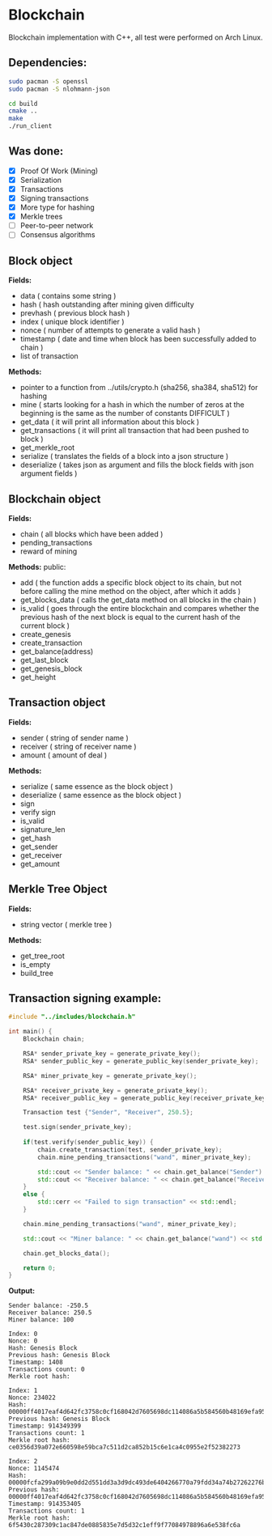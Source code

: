 # Blockchain
Blockchain implementation with C++, all test were performed on Arch Linux.

## **Dependencies:**
```bash
sudo pacman -S openssl
sudo pacman -S nlohmann-json
```

```bash
cd build
cmake ..
make
./run_client
```

## Was done:
- [x] Proof Of Work (Mining)
- [x] Serialization
- [x] Transactions
- [x] Signing transactions
- [x] More type for hashing
- [x] Merkle trees
- [ ] Peer-to-peer network 
- [ ] Consensus algorithms

## Block object
**Fields:**
- data ( contains some string )
- hash ( hash outstanding after mining given difficulty
- prevhash ( previous block hash )
- index ( unique block identifier )
- nonce ( number of attempts to generate a valid hash )
- timestamp ( date and time when block has been successfully added to chain )
- list of transaction

**Methods:**
- pointer to a function from  ../utils/crypto.h (sha256, sha384, sha512) for hashing
- mine ( starts looking for a hash in which the number of zeros at the beginning is the same as the number of constants DIFFICULT  )
- get_data ( it will print all information about this block )
- get_transactions ( it will print all transaction that had been pushed to block )
- get_merkle_root
- serialize ( translates the fields of a block into a json structure )
- deserialize ( takes json as argument and fills the block fields with json argument fields )

## Blockchain object
**Fields:**
- chain ( all blocks which have been added )
- pending_transactions
- reward of mining

**Methods:**
public:
- add ( the function adds a specific block object to its chain, but not before calling the mine method on the object, after which it adds )
- get_blocks_data ( calls the get_data method on all blocks in the chain )
- is_valid ( goes through the entire blockchain and compares whether the previous hash of the next block is equal to the current hash of the current block )
- create_genesis
- create_transaction
- get_balance(address)
- get_last_block
- get_genesis_block
- get_height

## Transaction object
**Fields:**
- sender ( string of sender name )
- receiver ( string of receiver name )
- amount ( amount of deal )

**Methods:**
- serialize ( same essence as the block object )
- deserialize ( same essence as the block object )
- sign
- verify sign
- is_valid
- signature_len
- get_hash
- get_sender
- get_receiver
- get_amount

## Merkle Tree Object
**Fields:**
- string vector ( merkle tree )

**Methods:**
- get_tree_root
- is_empty
- build_tree

## Transaction signing example:
```cpp
#include "../includes/blockchain.h"

int main() {
    Blockchain chain;

    RSA* sender_private_key = generate_private_key();
    RSA* sender_public_key = generate_public_key(sender_private_key);

    RSA* miner_private_key = generate_private_key();

    RSA* receiver_private_key = generate_private_key();
    RSA* receiver_public_key = generate_public_key(receiver_private_key);

    Transaction test {"Sender", "Receiver", 250.5};

    test.sign(sender_private_key);
    
    if(test.verify(sender_public_key)) {
        chain.create_transaction(test, sender_private_key);
        chain.mine_pending_transactions("wand", miner_private_key);

        std::cout << "Sender balance: " << chain.get_balance("Sender") << std::endl;
        std::cout << "Receiver balance: " << chain.get_balance("Receiver") << std::endl;
    }
    else {
        std::cerr << "Failed to sign transaction" << std::endl;
    }

    chain.mine_pending_transactions("wand", miner_private_key);

    std::cout << "Miner balance: " << chain.get_balance("wand") << std::endl;

    chain.get_blocks_data();

    return 0;
}
```
**Output:**
```
Sender balance: -250.5
Receiver balance: 250.5
Miner balance: 100

Index: 0
Nonce: 0
Hash: Genesis Block
Previous hash: Genesis Block
Timestamp: 1408
Transactions count: 0
Merkle root hash: 

Index: 1
Nonce: 234022
Hash: 00000ff4017eaf4d642fc3758c0cf168042d7605698dc114086a5b584560b48169efa9559a2b310d3da63e2aadda46b36ac6579877174e060140c3a85a3d7f80
Previous hash: Genesis Block
Timestamp: 914349399
Transactions count: 1
Merkle root hash: ce0356d39a072e660598e59bca7c511d2ca852b15c6e1ca4c0955e2f52382273

Index: 2
Nonce: 1145474
Hash: 00000fcfa299a09b9e0dd2d551dd3a3d9dc493de6404266770a79fdd34a74b27262276be052a57daa3087ba9037570348c15ed8a1740aa6789cf9066ca645207
Previous hash: 00000ff4017eaf4d642fc3758c0cf168042d7605698dc114086a5b584560b48169efa9559a2b310d3da63e2aadda46b36ac6579877174e060140c3a85a3d7f80
Timestamp: 914353405
Transactions count: 1
Merkle root hash: 6f5430c287309c1ac847de0885835e7d5d32c1eff9f77084978896a6e538fc6a
```
